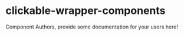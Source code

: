 clickable-wrapper-components
===============================================


Component Authors, provide some documentation for your users here!
